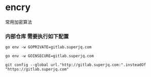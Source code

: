# encry

常用加密算法

### 内部仓库 需要执行如下配置
```
go env -w GOPRIVATE=gitlab.superjq.com

go env -w GOINSECURE=gitlab.superjq.com

git config --global url."http://gitlab.superjq.com:".insteadOf "https://gitlab.superjq.com"
```
